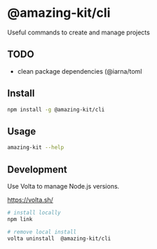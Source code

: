 # @amazing-kit/cli

Useful commands to create and manage projects

## TODO

- clean package dependencies (@iarna/toml



## Install

```bash
npm install -g @amazing-kit/cli
```

## Usage

```bash
amazing-kit --help
```

## Development

Use Volta to manage Node.js versions.

https://volta.sh/


```bash
# install locally
npm link

# remove local install
volta uninstall  @amazing-kit/cli
```